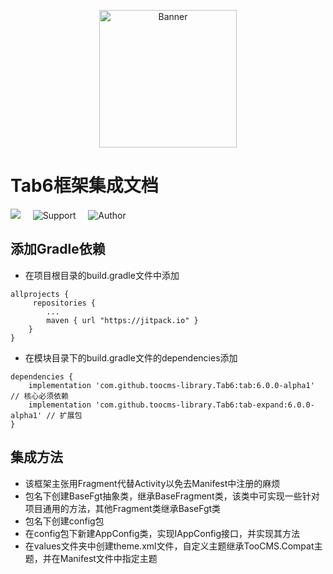 <p align="center">
  <img src="https://avatars3.githubusercontent.com/u/38806334?s=400&u=b20d7b719e126e45e3d45c0ff04d0597ae3ed703&v=4" width="220" height="220" alt="Banner" />
</p>

# Tab6框架集成文档

[![](https://jitpack.io/v/toocms-library/Tab6.svg)](https://jitpack.io/#toocms-library/Tab6)&#160;&#160;&#160;&#160;&#160;![Support](https://img.shields.io/badge/API-19+-4BC51D.svg)&#160;&#160;&#160;&#160;&#160;![Author](https://img.shields.io/badge/Author-Zero-4BC51D.svg)

## 添加Gradle依赖
- 在项目根目录的build.gradle文件中添加
```
allprojects {
     repositories {
        ...
        maven { url "https://jitpack.io" }
    }
}
```
- 在模块目录下的build.gradle文件的dependencies添加
```
dependencies {
    implementation 'com.github.toocms-library.Tab6:tab:6.0.0-alpha1' // 核心必须依赖
    implementation 'com.github.toocms-library.Tab6:tab-expand:6.0.0-alpha1' // 扩展包
}
```
## 集成方法
- 该框架主张用Fragment代替Activity以免去Manifest中注册的麻烦
- 包名下创建BaseFgt抽象类，继承BaseFragment类，该类中可实现一些针对项目通用的方法，其他Fragment类继承BaseFgt类
- 包名下创建config包
- 在config包下新建AppConfig类，实现IAppConfig接口，并实现其方法
- 在values文件夹中创建theme.xml文件，自定义主题继承TooCMS.Compat主题，并在Manifest文件中指定主题
